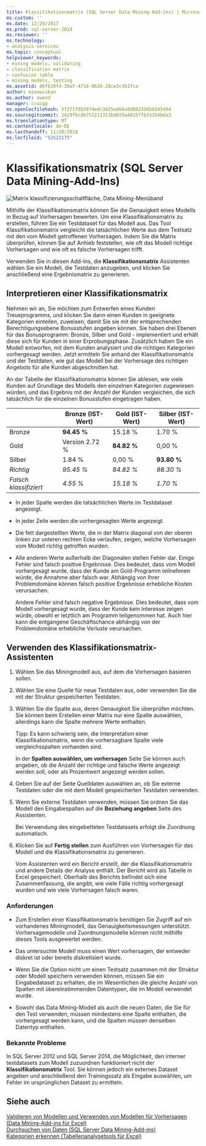 ```yaml
---
title: Klassifikationsmatrix (SQL Server Data Mining-Add-ins) | Microsoft-Dokumentation
ms.custom: ''
ms.date: 12/29/2017
ms.prod: sql-server-2014
ms.reviewer: ''
ms.technology:
- analysis-services
ms.topic: conceptual
helpviewer_keywords:
- mining models, validating
- classification matrix
- confusion table
- mining models, testing
ms.assetid: d6f620f4-39af-4714-9628-28ce3c361fca
author: minewiskan
ms.author: owend
manager: craigg
ms.openlocfilehash: 5f2f1f055974edc3625ed66a8d803358b8345494
ms.sourcegitcommit: 2429fbcdb751211313bd655a4825ffb33354bda3
ms.translationtype: MT
ms.contentlocale: de-DE
ms.lasthandoff: 11/28/2018
ms.locfileid: "52522175"
---
```

# <a name="classification-matrix-sql-server-data-mining-add-ins"></a>Klassifikationsmatrix (SQL Server Data Mining-Add-Ins)
  ![Matrix klassifizierungsschaltfläche, Data Mining-Menüband](media/dmc-cmatrix.gif "Klassifikationsmatrix-Schaltfläche, Data Mining-Menüband")  
  
 Mithilfe der Klassifikationsmatrix können Sie die Genauigkeit eines Modells in Bezug auf Vorhersagen bewerten. Um eine Klassifikationsmatrix zu erstellen, führen Sie ein Testdataset für das Modell aus. Das Tool Klassifikationsmatrix vergleicht die tatsächlichen Werte aus dem Testsatz mit den vom Modell getroffenen Vorhersagen. Indem Sie die Matrix überprüfen, können Sie auf Anhieb feststellen, wie oft das Modell richtige Vorhersagen und wie oft es falsche Vorhersagen trifft.  
  
 Verwenden Sie in diesen Add-Ins, die **Klassifikationsmatrix** Assistenten wählen Sie ein Modell, die Testdaten anzugeben, und klicken Sie anschließend eine Ergebnismatrix zu generieren.  
  
## <a name="how-to-read-a-classification-matrix"></a>Interpretieren einer Klassifikationsmatrix  
 Nehmen wir an, Sie möchten zum Entwerfen eines Kunden Treueprogramms, und klicken Sie dann einen Kunden in geeignete Kategorien einteilen, zuweisen, damit Sie sie mit der entsprechenden Berechtigungsebene Bonusstufen angeben können. Sie haben drei Ebenen für das Bonusprogramm: Bronze, Silber und Gold - implementiert und erhält diese sich für Kunden in einer Erprobungsphase. Zusätzlich haben Sie ein Modell entworfen, mit dem Kunden analysiert und die richtigen Kategorien vorhergesagt werden. Jetzt ermitteln Sie anhand der Klassifikationsmatrix und der Testdaten, wie gut das Modell bei der Vorhersage des richtigen Angebots für alle Kunden abgeschnitten hat.  
  
 An der Tabelle der Klassifikationsmatrix können Sie ablesen, wie viele Kunden auf Grundlage des Modells den einzelnen Kategorien zugewiesen würden, und das Ergebnis mit der Anzahl der Kunden vergleichen, die sich tatsächlich für die einzelnen Bonusstufen eingetragen haben.  
  
||Bronze (IST-Wert)|Gold (IST-Wert)|Silber (IST-Wert)|  
|-|-----------------------|---------------------|-----------------------|  
|Bronze|**94.45 %**|15.18 %|1.70 %|  
|Gold|Version 2.72 %|**84.82 %**|0,00 %|  
|Silber|1.84 %|0,00 %|**93.80 %**|  
|*Richtig*|*95.45 %*|*84.82 %*|*98.30 %*|  
|*Falsch klassifiziert*|*4.55 %*|*15.18 %*|*1.70 %*|  
  
-   In jeder Spalte werden die tatsächlichen Werte im Testdataset angezeigt.  
  
-   In jeder Zeile werden die vorhergesagten Werte angezeigt.  
  
-   Die fett dargestellten Werte, die in der Matrix diagonal von der oberen linken zur unteren rechten Ecke verlaufen, zeigen, welche Vorhersagen vom Modell richtig getroffen wurden.  
  
-   Alle anderen Werte außerhalb der Diagonalen stellen Fehler dar. Einige Fehler sind falsch positive Ergebnisse. Dies bedeutet, dass vom Modell vorhergesagt wurde, dass der Kunde am Gold-Programm teilnehmen würde, die Annahme aber falsch war.  Abhängig von Ihrer Problemdomäne können falsch positive Ergebnisse erhebliche Kosten verursachen.  
  
     Andere Fehler sind falsch negative Ergebnisse. Dies bedeutet, dass vom Modell vorhergesagt wurde, dass der Kunde kein Interesse zeigen würde, obwohl er letztlich am Programm teilgenommen hat. Auch hier kann die entgangene Geschäftschance abhängig von der Problemdomäne erhebliche Verluste verursachen.  
  
## <a name="using-the-classification-matrix-wizard"></a>Verwenden des Klassifikationsmatrix-Assistenten  
  
1.  Wählen Sie das Miningmodell aus, auf dem die Vorhersagen basieren sollen.  
  
2.  Wählen Sie eine Quelle für neue Testdaten aus, oder verwenden Sie die mit der Struktur gespeicherten Testdaten.  
  
3.  Wählen Sie die Spalte aus, deren Genauigkeit Sie überprüfen möchten. Sie können beim Erstellen einer Matrix nur eine Spalte auswählen, allerdings kann die Spalte mehrere Werte enthalten.  
  
     Tipp: Es kann schwierig sein, die Interpretation einer Klassifikationsmatrix, wenn die vorhersagbare Spalte viele vergleichsspalten vorhanden sind.  
  
     In der **Spalten auswählen, um vorhersagen** Seite Sie können auch angeben, ob die Anzahl der richtige und falsche Werte angezeigt werden soll, oder als Prozentwert angezeigt werden sollen.  
  
4.  Geben Sie auf der Seite Quelldaten auswählen an, ob Sie externe Testdaten oder die mit dem Modell gespeicherten Testdaten verwenden.  
  
5.  Wenn Sie externe Testdaten verwenden, müssen Sie ordnen Sie das Modell den Eingabespalten auf die **Beziehung angeben** Seite des Assistenten.  
  
     Bei Verwendung des eingebetteten Testdatasets erfolgt die Zuordnung automatisch.  
  
6.  Klicken Sie auf **Fertig stellen** zum Ausführen von Vorhersagen für das Modell und die Klassifikationsmatrix zu generieren.  
  
     Vom Assistenten wird ein Bericht erstellt, der die Klassifikationsmatrix und andere Details der Analyse enthält. Der Bericht wird als Tabelle in Excel gespeichert. Oberhalb des Berichts befindet sich eine Zusammenfassung, die angibt, wie viele Fälle richtig vorhergesagt wurden und wie viele Vorhersagen falsch waren.  
  
### <a name="requirements"></a>Anforderungen  
  
-   Zum Erstellen einer Klassifikationsmatrix benötigen Sie Zugriff auf ein vorhandenes Miningmodell, das Genauigkeitsmessungen unterstützt. Vorhersagemodelle und Zuordnungsmodelle können nicht mithilfe dieses Tools ausgewertet werden.  
  
-   Das untersuchte Modell muss einen Wert vorhersagen, der entweder diskret ist oder bereits diskretisiert wurde.  
  
-   Wenn Sie die Option nicht um einen Testsatz zusammen mit der Struktur oder Modell speichern verwenden können, müssen Sie ein Eingabedataset zu erhalten, die im Wesentlichen die gleiche Anzahl von Spalten mit übereinstimmenden Datentypen, die im Modell verwendet wurde.  
  
-   Sowohl das Data Mining-Modell als auch die neuen Daten, die Sie für den Test verwenden, müssen mindestens eine Spalte enthalten, die vorhergesagt werden kann, und die Spalten müssen denselben Datentyp enthalten.  
  
### <a name="known-issues"></a>Bekannte Probleme  
 In SQL Server 2012 und SQL Server 2014, die Möglichkeit, den interner testdatasets zum Modell zuzuordnen funktioniert nicht der **Klassifikationsmatrix** Tool. Sie können jedoch ein externes Dataset angeben und anschließend den Trainingssatz als Eingabe auswählen, um Fehler im ursprünglichen Dataset zu ermitteln.  
  
## <a name="see-also"></a>Siehe auch  
 [Validieren von Modellen und Verwenden von Modellen für Vorhersagen &#40;Data Mining-Add-ins für Excel&#41;](validating-models-and-using-models-for-prediction-data-mining-add-ins-for-excel.md)   
 [Durchsuchen von Daten &#40;SQL Server Data Mining-Add-ins&#41;](explore-data-sql-server-data-mining-add-ins.md)   
 [Kategorien erkennen &#40;Tabellenanalysetools für Excel&#41;](detect-categories-table-analysis-tools-for-excel.md)  
  
  
